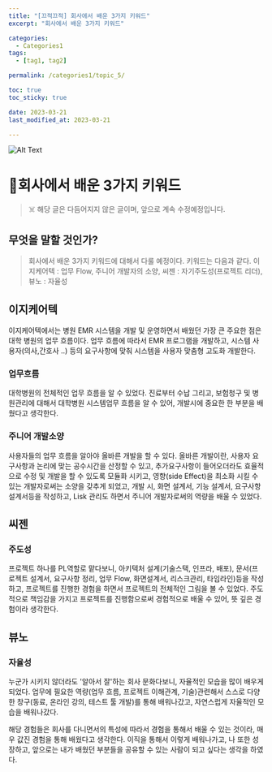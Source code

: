 ```yaml
---
title: "[끄적끄적] 회사에서 배운 3가지 키워드"
excerpt: "회사에서 배운 3가지 키워드"

categories:
  - Categories1
tags:
  - [tag1, tag2]

permalink: /categories1/topic_5/

toc: true
toc_sticky: true

date: 2023-03-21
last_modified_at: 2023-03-21

---
```

![Alt Text](https://tenor.com/ko/view/lofi-girl-lofi-study-gif-22173420.gif)

# 🏃회사에서 배운 3가지 키워드

> ☠️ 해당 글은 다듬어지지 않은 글이며, 앞으로 계속 수정예정입니다.

## 무엇을 말할 것인가?
> 회사에서 배운 3가지 키워드에 대해서 다룰 예정이다. 키워드는 다음과 같다. 이지케어텍 : 업무 Flow, 주니어 개발자의 소양, 씨젠 : 자기주도성(프로젝트 리더), 뷰노 : 자율성

 ## 이지케어텍
 

이지케어텍에서는 병원 EMR 시스템을 개발 및 운영하면서 배웠던 가장 큰 주요한 점은 대학 병원의 업무 흐름이다. 업무 흐름에 따라서 EMR 프로그램을 개발하고, 시스템 사용자(의사,간호사 ..) 등의 요구사항에 맞춰 시스템을 사용자 맞춤형 고도화 개발한다.



### 업무흐름
대학병원의 전체적인 업무 흐름을 알 수 있었다. 진료부터 수납 그리고, 보험청구 및 병원관리에 대해서 대학병원 시스템업무 흐름을 알 수 있어, 개발시에 중요한 한 부분을 배웠다고 생각한다.  

### 주니어 개발소양
사용자들의 업무 흐름을 알아야 올바른 개발을 할 수 있다. 올바른 개발이란, 사용자 요구사항과 논리에 맞는 공수시간을 산정할 수 있고, 추가요구사항이 들어오더라도 효율적으로 수정 및 개발을 할 수 있도록 모듈화 시키고, 영향(side Effect)을 최소화 시킬 수 있는 개발자로써는 소양을 갖추게 되었고, 개발 시, 화면 설계서, 기능 설계서, 요구사항 설계서등을 작성하고, Lisk 관리도 하면서 주니어 개발자로써의 역량을 배울 수 있었다.

## 씨젠

### 주도성
프로젝트 하나를 PL역할로 맡다보니, 아키텍처 설계(기술스택, 인프라, 배포), 문서(프로젝트 설계서, 요구사항 정리, 업무 Flow, 화면설계서, 리스크관리, 타임라인)등을 작성하고, 프로젝트를 진행한 경험을 하면서 프로젝트의 전체적인 그림을 볼 수 있었다. 주도적으로 책임감을 가지고 프로젝트를 진행함으로써 경험적으로 배울 수 있어, 뜻 깊은 경험이라 생각한다.

## 뷰노

### 자율성
누군가 시키지 않더라도 '알아서 잘'하는 회사 문화다보니, 자율적인 모습을 많이 배우게 되었다. 업무에 필요한 역량(업무 흐름, 프로젝트 이해관계, 기술)관련해서 스스로 다양한 창구(동료, 온라인 강의, 테스트 툴 개발)를 통해 배워나갔고, 자연스럽게 자율적인 모습을 배워나갔다.

해당 경험들은 회사를 다니면서의 특성에 따라서 경험을 통해서 배울 수 있는 것이라, 매우 값진 경험을 통해 배웠다고 생각한다. 이직을 통해서 이렇게 배워나가고, 나 또한 성장하고, 앞으로는 내가 배웠던 부분들을 공유할 수 있는 사람이 되고 싶다는 생각을 하였다. 
